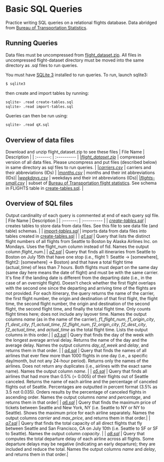 # Basic SQL Queries

Practice writing SQL queries on a relational flights database. Data abridged from [Bureau of Transportation Statistics](http://www.transtats.bts.gov/DL_SelectFields.asp?Table_ID=236&DB_Short_Name=On-Time).

## Running Queries
Data files must be uncompressed from [flight_dataset.zip](flight_dataset.zip). All files in uncompressed flight-dataset directory must be moved into the same directory as .sql files to run queries.

You must have [SQLite 3](https://www.sqlite.org/) installed to run queries.
To run, launch sqlite3:
```bash
$ sqlite3
```
then create and import tables by running:
```bash
sqlite> .read create-tables.sql
sqlite> .read import-tables.sql
```
Queries can then be run using:
```bash
sqlite> .read qX.sql
```

## Overview of data files
Download and unzip flight_dataset.zip to see these files
| File Name | Description |
| :-------: | :---------- |
|*[flight_dataset.zip](flight_dataset.zip)* | compressed version of all data files. Please uncompress and put files (described below) in same directory as sql files to run queries. |
|*[carriers.csv](carriers.csv)* | carriers and their abbreviations (IDs) |
|*[months.csv](months.csv)* | months and their int abbreviations (IDs)|
|*[weekdays.csv](weekdays.csv)* | weekdays and their int abbreviations (IDs)|
|*[flights-small.csv](flights-small.csv)* | subset of [Bureau of Transportation flight statistics](http://www.transtats.bts.gov/DL_SelectFields.asp?Table_ID=236&DB_Short_Name=On-Time). See schema in FLIGHTS table in [create-tables.sql](create-tables.sql). |

## Overview of SQL files
Output cardinality of each query is commented at end of each query sql file.
| File Name | Description |
| :-------: | :---------- |
| *[create-tables.sql](create-tables.sql)* | creates tables to store data from data files. See this file to see data file (and table) schemas. |
| *[import-tables.sql](import-tables.sql)* | imports data from data files into tables created in [create-tables.sql](create-tables.sql) |
| *[q1.sql](q1.sql)* | Query that lists the distinct flight numbers of all flights from Seattle to Boston by Alaska Airlines Inc. on Mondays. Uses the flight_num column instead of fid. Names the output column *flight_num*.|
| *[q2.sql](q2.sql)* |  Query that finds all itineraries from Seattle to Boston on July 15th that have one stop (i.e., flight 1: Seattle -> [somewhere], flight2: [somewhere] -> Boston) and that have a total flight time (actual_time) of less than 7 hours. Both flights must depart on the same day (same day here means the date of flight) and must be with the same carrier. It's fine if the landing date is different from the departing date (i.e., in the case of an overnight flight). Doesn't check whether the first flight overlaps with the second one since the departing and arriving time of the flights are not provided. For each itinerary, the query returns the name of the carrier, the first flight number, the origin and destination of that first flight, the flight time, the second flight number, the origin and destination of the second flight, the second flight time, and finally the total flight time. Only counts flight times here; does not include any layover time. Names the output columns *name* (as in the name of the carrier), *f1_flight_num*, *f1_origin_city*, *f1_dest_city*, *f1_actual_time*, *f2_flight_num*, *f2_origin_city*, *f2_dest_city*, *f2_actual_time*, and *actual_time* as the total flight time. Lists the output columns in this order.|
| *[q3.sql](q3.sql)* |  Query that finds the day of the week with the longest average arrival delay. Returns the name of the day and the average delay. Names the output columns *day_of_week* and *delay*, and returns them in that order. |
| *[q4.sql](q4.sql)* | Query that finds the names of all airlines that ever flew more than 1000 flights in one day (i.e., a specific day/month, but not any 24-hour period). Returns only the names of the airlines. Does not return any duplicates (i.e., airlines with the exact same name). Names the output column *name*. |
| *[q5.sql](q5.sql)* | Query that finds all airlines that had more than 0.5% (= 0.005) of their flights out of Seattle canceled. Returns the name of each airline and the percentage of canceled flights out of Seattle. Percentages are outputted in percent format (3.5% as 3.5 not 0.035). Orders results by the percentage of canceled flights in ascending order. Names the output columns *name* and *percentage*, and returns them in that order|
| *[q6.sql](q6.sql)* | Query that finds the maximum price of tickets between Seattle and New York, NY (i.e. Seattle to NY or NY to Seattle). Shows the maximum price for each airline separately. Names the output columns *carrier* and *max_price*, and returns them in that order.|
| *[q7.sql](q7.sql)* | Query that finds the total capacity of all direct flights that fly between Seattle and San Francisco, CA on July 10th (i.e. Seattle to SF or SF to Seattle). Names the output column *capacity*. |
| *[q8.sql](q8.sql)* | Query that computes the total departure delay of each airline across all flights. Some departure delays may be negative (indicating an early departure); they are included and reduce the total. Names the output columns *name* and *delay*, and returns them in that order.|

